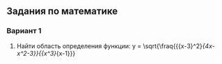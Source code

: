 <h2>Задания по математике</h2>

<h3>Вариант 1  </h3>

1. Найти область определения функции: y = \sqrt{\fraq{{{x-3}^2}*{4x-x^2-3}}{{x^3}*{x-1}}}
